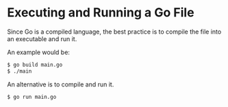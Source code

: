 # Executing and Running a Go File

Since Go is a compiled language, the best practice is to compile the file into an executable and run it.

An example would be:

```bash
$ go build main.go
$ ./main
```

An alternative is to compile and run it.

```bash
$ go run main.go
```
